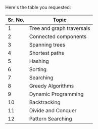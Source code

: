 Here's the table you requested:

| Sr. No. | Topic                                  |
|---------|----------------------------------------|
| 1       | Tree and graph traversals              |
| 2       | Connected components                    |
| 3       | Spanning trees                          |
| 4       | Shortest paths                          |
| 5       | Hashing                                 |
| 6       | Sorting                                 |
| 7       | Searching                               |
| 8       | Greedy Algorithms                       |
| 9       | Dynamic Programming                     |
| 10      | Backtracking                            |
| 11      | Divide and Conquer                      |
| 12      | Pattern Searching                       |